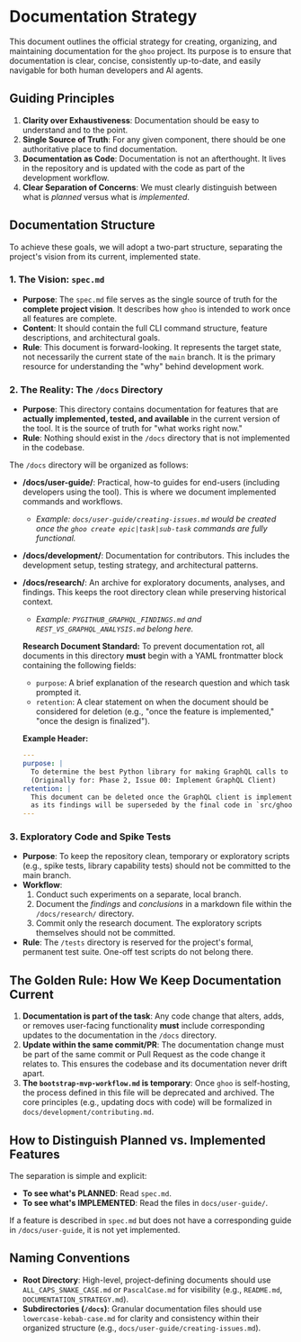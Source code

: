 # Documentation Strategy

This document outlines the official strategy for creating, organizing, and maintaining documentation for the `ghoo` project. Its purpose is to ensure that documentation is clear, concise, consistently up-to-date, and easily navigable for both human developers and AI agents.

## Guiding Principles

1.  **Clarity over Exhaustiveness**: Documentation should be easy to understand and to the point.
2.  **Single Source of Truth**: For any given component, there should be one authoritative place to find documentation.
3.  **Documentation as Code**: Documentation is not an afterthought. It lives in the repository and is updated with the code as part of the development workflow.
4.  **Clear Separation of Concerns**: We must clearly distinguish between what is *planned* versus what is *implemented*.

## Documentation Structure

To achieve these goals, we will adopt a two-part structure, separating the project's vision from its current, implemented state.

### 1. The Vision: `spec.md`

-   **Purpose**: The `spec.md` file serves as the single source of truth for the **complete project vision**. It describes how `ghoo` is intended to work once all features are complete.
-   **Content**: It should contain the full CLI command structure, feature descriptions, and architectural goals.
-   **Rule**: This document is forward-looking. It represents the target state, not necessarily the current state of the `main` branch. It is the primary resource for understanding the "why" behind development work.

### 2. The Reality: The `/docs` Directory

-   **Purpose**: This directory contains documentation for features that are **actually implemented, tested, and available** in the current version of the tool. It is the source of truth for "what works right now."
-   **Rule**: Nothing should exist in the `/docs` directory that is not implemented in the codebase.

The `/docs` directory will be organized as follows:

-   **/docs/user-guide/**: Practical, how-to guides for end-users (including developers using the tool). This is where we document implemented commands and workflows.
    -   *Example: `docs/user-guide/creating-issues.md` would be created once the `ghoo create epic|task|sub-task` commands are fully functional.*
-   **/docs/development/**: Documentation for contributors. This includes the development setup, testing strategy, and architectural patterns.
-   **/docs/research/**: An archive for exploratory documents, analyses, and findings. This keeps the root directory clean while preserving historical context.
    -   *Example: `PYGITHUB_GRAPHQL_FINDINGS.md` and `REST_VS_GRAPHQL_ANALYSIS.md` belong here.*

    **Research Document Standard:** To prevent documentation rot, all documents in this directory **must** begin with a YAML frontmatter block containing the following fields:
    - `purpose`: A brief explanation of the research question and which task prompted it.
    - `retention`: A clear statement on when the document should be considered for deletion (e.g., "once the feature is implemented," "once the design is finalized").

    **Example Header:**
    ```yaml
    ---
    purpose: |
      To determine the best Python library for making GraphQL calls to the GitHub API.
      (Originally for: Phase 2, Issue 00: Implement GraphQL Client)
    retention: |
      This document can be deleted once the GraphQL client is implemented and stable,
      as its findings will be superseded by the final code in `src/ghoo/graphql_client.py`.
    ---
    ```

### 3. Exploratory Code and Spike Tests

-   **Purpose**: To keep the repository clean, temporary or exploratory scripts (e.g., spike tests, library capability tests) should not be committed to the main branch.
-   **Workflow**:
    1.  Conduct such experiments on a separate, local branch.
    2.  Document the *findings* and *conclusions* in a markdown file within the `/docs/research/` directory.
    3.  Commit only the research document. The exploratory scripts themselves should not be committed.
-   **Rule**: The `/tests` directory is reserved for the project's formal, permanent test suite. One-off test scripts do not belong there.

## The Golden Rule: How We Keep Documentation Current

1.  **Documentation is part of the task**: Any code change that alters, adds, or removes user-facing functionality **must** include corresponding updates to the documentation in the `/docs` directory.
2.  **Update within the same commit/PR**: The documentation change must be part of the same commit or Pull Request as the code change it relates to. This ensures the codebase and its documentation never drift apart.
3.  **The `bootstrap-mvp-workflow.md` is temporary**: Once `ghoo` is self-hosting, the process defined in this file will be deprecated and archived. The core principles (e.g., updating docs with code) will be formalized in `docs/development/contributing.md`.

## How to Distinguish Planned vs. Implemented Features

The separation is simple and explicit:

-   **To see what's PLANNED**: Read `spec.md`.
-   **To see what's IMPLEMENTED**: Read the files in `docs/user-guide/`.

If a feature is described in `spec.md` but does not have a corresponding guide in `/docs/user-guide`, it is not yet implemented.

## Naming Conventions

-   **Root Directory**: High-level, project-defining documents should use `ALL_CAPS_SNAKE_CASE.md` or `PascalCase.md` for visibility (e.g., `README.md`, `DOCUMENTATION_STRATEGY.md`).
-   **Subdirectories (`/docs`)**: Granular documentation files should use `lowercase-kebab-case.md` for clarity and consistency within their organized structure (e.g., `docs/user-guide/creating-issues.md`).
